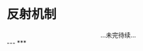 # 反射机制

<center>...未完待续...</center>  
---  
***  

<link rel="stylesheet" href="https://cdn.jsdelivr.net/npm/gitalk@1/dist/gitalk.css">
<script src="https://cdn.jsdelivr.net/npm/gitalk@1/dist/gitalk.min.js"></script>
<div id="gitalk-container"></div>
<script>
  var gitalk = new Gitalk({
    "clientID": "44d7c96f948be236a8c9",
    "clientSecret": "fb9fb3178db6640131c4e3eb69f9449e42bba661",
    "repo": "blog",
    "owner": "Zhang-jie-jun",
    "admin": ["Zhang-jie-jun"],
    "id": location.pathname,      
    "distractionFreeMode": false  
  });
  gitalk.render("gitalk-container");
</script>
